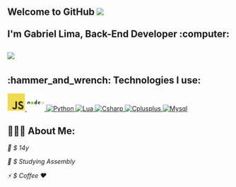 <h2 align="left">
 <abc>
  <br> Welcome to GitHub <img src="https://user-images.githubusercontent.com/42378118/110234147-e3259600-7f4e-11eb-95be-0c4047144dea.gif" width="30"><br>
  <br> I'm Gabriel Lima, Back-End Developer :computer:<br>
  <br>
    <img src="https://user-images.githubusercontent.com/92191800/173620239-488926cf-9aea-4fd7-bc39-3944c07068a1.png" width="400">
 </abc>
</h2>

<h2 align="left">:hammer_and_wrench: Technologies I use:</h2>
<p align="left">
    <a href="https://developer.mozilla.org/en-US/docs/Web/JavaScript" target="_blank"> <img src="https://raw.githubusercontent.com/devicons/devicon/master/icons/javascript/javascript-original.svg" alt="javascript" width="40" height="40"/> </a>
      <a href="https://nodejs.org" target="_blank"> <img src="https://raw.githubusercontent.com/devicons/devicon/master/icons/nodejs/nodejs-original-wordmark.svg" alt="nodejs" width="40" height="40"/> </a>
  <a href="https://www.python.org/" target="-_blank"> <img src="https://cdn.jsdelivr.net/gh/devicons/devicon/icons/python/python-original-wordmark.svg" alt="Python" width="40" height="40"/> </a>
  <a href="https://www.lua.org/" target="_blank"> <img src="https://cdn.jsdelivr.net/gh/devicons/devicon/icons/lua/lua-plain-wordmark.svg" alt="Lua" width="40" height="40" /> </a>
  <a href="https://docs.microsoft.com/dotnet/csharp/" target="_blank"> <img src="https://cdn.jsdelivr.net/gh/devicons/devicon/icons/csharp/csharp-original.svg" alt="Csharp" width="40" height="40"/> </a>
  <a href="https://docs.microsoft.com/cpp/?view=msvc-170" target="_blank"> <img src="https://cdn.jsdelivr.net/gh/devicons/devicon/icons/cplusplus/cplusplus-original.svg" alt="Cplusplus" width="40" height="40"/> </a>
<a href="https://www.mysql.com/" target="_blank"> <img src="https://cdn.jsdelivr.net/gh/devicons/devicon/icons/mysql/mysql-original-wordmark.svg" alt="Mysql" width="40" height="40"/> </a>
  
<h2 align="left">👨🏻‍💻 About Me:</h2>
  
_🧑 $ 14y_

_📖 $ Studying Assembly_

_⚡ $ Coffee  ♥️_
